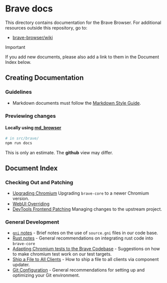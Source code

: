 # Brave docs

This directory contains documentation for the Brave Browser. For additional resources outside this repository, go to:

 * [brave-browser/wiki](https://github.com/brave/brave-browser/wiki)

> [!IMPORTANT]
> If you add new documents, please also add a link to them in the Document
> Index below.

## Creating Documentation

### Guidelines

*   Markdown documents must follow the
    [Markdown Style
    Guide](https://chromium.googlesource.com/chromium/src/+/HEAD/styleguide/markdown/markdown.md).

### Previewing changes

#### Locally using [md_browser](https://chromium.googlesource.com/chromium/src/+/refs/heads/main/tools/md_browser/)

```bash
# in src/brave/
npm run docs
```

This is only an estimate. The **github** view may differ.

## Document Index

### Checking Out and Patching
*   [Upgrading Chromium](chromium_version_upgrade.md) Upgrading `brave-core` to a newer
    Chromium version.
*   [WebUI Overriding](webui_overriding.md)
*   [DevTools Frontend Patching](devtools_frontend_patching.md) Managing
    changes to the upstream project.

### General Development
*   [`gni` notes](gni_sources.md) - Brief notes on the use of `source.gni`
    files in our code base.
*   [Rust notes](rust.md) - General recommendations on integrating rust code
    into `brave-core`
*   [Adapting Chromium tests to the Brave Codebase](adapting_chromium_tests.md) -
    Suggestions on how to make chromium test work on our test targets.
*   [Ship a File to All Clients](ship_a_file_to_all_clients.md) - How to ship a
    file to all clients via component updater.
*   [Git Configuration](git_configuration.md) - General recommendations for
    setting up and optimizing your Git environment.

